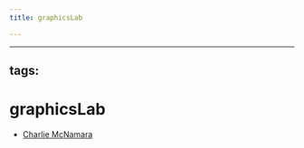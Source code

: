 ```yaml
---
title: graphicsLab

---
```


---
tags:
---

# graphicsLab

* [Charlie McNamara](/GPi4PNCGRz-oDsmsr5i90g) 
